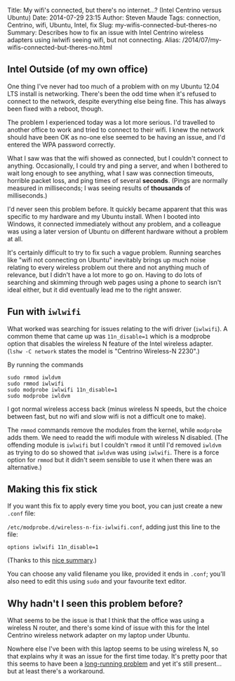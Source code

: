 Title: My wifi's connected, but there's no internet...? (Intel Centrino versus Ubuntu)
Date: 2014-07-29 23:15
Author: Steven Maude
Tags: connection, Centrino, wifi, Ubuntu, Intel, fix
Slug: my-wifis-connected-but-theres-no
Summary: Describes how to fix an issue with Intel Centrino wireless adapters using iwlwifi seeing wifi, but not connecting.
Alias: /2014/07/my-wifis-connected-but-theres-no.html

## Intel Outside (of my own office)

One thing I've never had too much of a problem with on my Ubuntu 12.04
LTS install is networking. There's been the odd time when it's refused
to connect to the network, despite everything else being fine. This has
always been fixed with a reboot, though.

The problem I experienced today was a lot more serious. I'd travelled to
another office to work and tried to connect to their wifi. I knew the
network should have been OK as no-one else seemed to be having an issue,
and I'd entered the WPA password correctly.

What I saw was that the wifi showed as connected, but I couldn't connect
to anything. Occasionally, I could try and ping a server, and when I
bothered to wait long enough to see anything, what I saw was connection
timeouts, horrible packet loss, and ping times of several **seconds**.
(Pings are normally measured in milliseconds; I was seeing results of
**thousands** of milliseconds.)

I'd never seen this problem before. It quickly became apparent that this
was specific to my hardware and my Ubuntu install. When I booted into
Windows, it connected immediately without any problem, and a colleague
was using a later version of Ubuntu on different hardware without a
problem at all.

It's certainly difficult to try to fix such a vague problem. Running
searches like "wifi not connecting on Ubuntu" inevitably brings up much
noise relating to every wireless problem out there and not anything much
of relevance, but I didn't have a lot more to go on. Having to do lots
of searching and skimming through web pages using a phone to search
isn't ideal either, but it did eventually lead me to the right answer.

## Fun with `iwlwifi`

What worked was searching for issues relating to the wifi driver
(`iwlwifi`). A common theme that came up was `11n_disable=1` which is a
modprobe option that disables the wireless N feature of the Intel
wireless adapter. (`lshw -C network` states the model is "Centrino
Wireless-N 2230".)

By running the commands

```shell
sudo rmmod iwldvm
sudo rmmod iwlwifi
sudo modprobe iwlwifi 11n_disable=1
sudo modprobe iwldvm
```

I got normal wireless access back (minus wireless N speeds, but the
choice between fast, but no wifi and slow wifi is not a difficult one to
make).

The `rmmod` commands remove the modules from the kernel, while
`modprobe` adds them. We need to readd the wifi module with wireless N
disabled. (The offending module is `iwlwifi` but I couldn't `rmmod` it
until I'd removed `iwldvm` as trying to do so showed that `iwldvm` was
using `iwlwifi`. There is a force option for `rmmod` but it didn't seem
sensible to use it when there was an alternative.)

## Making this fix stick

If you want this fix to apply every time you boot, you can just create a
new `.conf` file:

`/etc/modprobe.d/wireless-n-fix-iwlwifi.conf`, adding just this line to
the file:

```shell
options iwlwifi 11n_disable=1
```
(Thanks to this [nice
summary](http://askubuntu.com/questions/119578/how-to-fix-slow-wireless-on-machines-with-intel-wireless-cards).)

You can choose any valid filename you like, provided it ends in `.conf`;
you'll also need to edit this using `sudo` and your favourite text
editor.

## Why hadn't I seen this problem before?

What seems to be the issue is that I think that the office was using a
wireless N router, and there's some kind of issue with this for the
Intel Centrino wireless network adapter on my laptop under Ubuntu.

Nowhere else I've been with this laptop seems to be using wireless N, so
that explains why it was an issue for the first time today. It's pretty
poor that this seems to have been a [long-running
problem](https://bugs.launchpad.net/ubuntu/+source/linux/+bug/1034740) and
yet it's still present... but at least there's a workaround.

